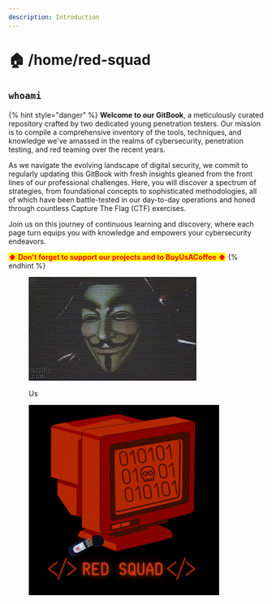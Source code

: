 ```yaml
---
description: Introduction
---
```


# 🏠 /home/red-squad

## `whoami`

{% hint style="danger" %}
**Welcome to our GitBook**, a meticulously curated repository crafted by two dedicated young penetration testers. Our mission is to compile a comprehensive inventory of the tools, techniques, and knowledge we've amassed in the realms of cybersecurity, penetration testing, and red teaming over the recent years.

As we navigate the evolving landscape of digital security, we commit to regularly updating this GitBook with fresh insights gleaned from the front lines of our professional challenges. Here, you will discover a spectrum of strategies, from foundational concepts to sophisticated methodologies, all of which have been battle-tested in our day-to-day operations and honed through countless Capture The Flag (CTF) exercises.

Join us on this journey of continuous learning and discovery, where each page turn equips you with knowledge and empowers your cybersecurity endeavors.

<mark style="color:red;">**⬆ Don't forget to support our projects and to BuyUsACoffee ⬆**</mark>
{% endhint %}

<figure><img src=".gitbook/assets/giphy.gif" alt=""><figcaption><p>Us</p></figcaption></figure>

<figure><img src=".gitbook/assets/image (155).png" alt="" width="375"><figcaption></figcaption></figure>
